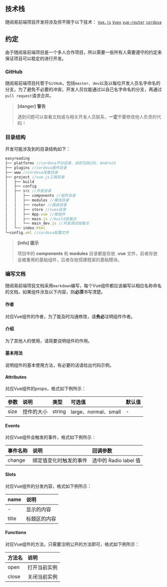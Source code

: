 ## 技术栈
随阅易前端项目开发将涉及但不限于以下技术：
[`Vue.js`](https://cn.vuejs.org/v2/guide/) [`Vuex`](https://vuex.vuejs.org/zh-cn/) [`vue-router`](https://router.vuejs.org/zh-cn/) [`cordova`](http://cordova.apache.org/docs/en/latest/)

## 约定
由于随阅易前端项目是一个多人合作项目，所以需要一些所有人需要遵守的约定来保证项目可以稳定的进行开发。
### GitHub
随阅易前端项目托管于`GitHub`，包括`master`、`dev`以及以每位开发人员名字命名的分支，为了避免不必要的冲突，开发人员仅能通过以自己名字命名的分支，再通过`pull request`请求合并。
> **[danger] 警告**
>
> 遇到问题可以查看文档或与相关开发人员联系，**一定**不要修改他人负责的代码！

### 目录结构
开发可能涉及到的目录结构如下：
```js
easyreading
├── platforms //cordova平台目录，目前包括iOS、Android
├── plugins //cordova插件目录
├── www //cordova挂载目录
├── project //vue.js工程目录
│   ├── build
│   ├── config
│   ├── src //开发目录
│   │   ├── components //组件目录
│   │   ├── modules //模块目录
│   │   ├── router //路由目录
│   │   ├── store //vuex目录
│   │   ├── App.vue //根组件
│   │   ├── main.js //build挂载点
│   │   └── main_dev.js //开发调试挂载点
│   └── index.html
└─config.xml //cordova配置文件
```
> **[info] 提示**
>
> 项目中的 **components** 和 **modules** 目录都是存放 **.vue** 文件，前者存放会被重用的基础组件，后者存放搭建框架的基础模块。

### 编写文档
随阅易前端项目文档采用`markdown`编写，每个Vue组件都应该编写以相应名称命名的文档，如果组件涉及以下内容，则**必须**书写清楚。

#### 作者
对应Vue组件的作者，为了能及时沟通修改，请**务必**注明组件作者。

#### 介绍
为了其他人的使用，请简要说明组件的作用。

#### 基本用法
说明组件的基本使用方法，有必要的话请给出代码示例。

#### Attributes

对应Vue组件的props，格式如下例所示：

|参数|说明|类型|可选值|默认值|
|:-----|:-----|:-----|:-----|:-----|
|size|控件的大小|string|large、normal、small|-|

#### Events
对应Vue组件会触发的事件，格式如下例所示：

|事件名称|说明|回调参数|
|:-----|:-----|:-----|
|change|绑定值变化时触发的事件|选中的 Radio label 值|

#### Slots
对应Vue组件的分发内容，格式如下例所示：

|name|说明|
|:-----|:-----|
|-|显示的内容|
|title|标题区的内容|

#### Functions
对应Vue组件的方法，只需要注明公开的方法即可，格式如下例所示：

|方法名|说明|
|:-----|:-----|
|open|打开当前实例
|close|关闭当前实例|





